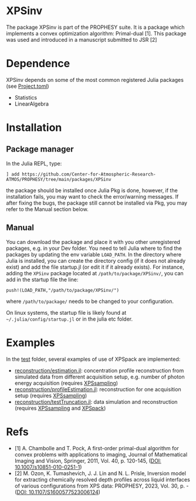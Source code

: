 # XPSinv

The package XPSinv is part of the PROPHESY suite. It is a package which implements a convex optimization algorithm: Primal-dual [1]. 
This package was used and introduced in a manuscript submitted to JSR [2]

# Dependence

XPSinv depends on some of the most common registered Julia packages (see [Project.toml](Project.toml))

 - Statistics
 - LinearAlgebra


# Installation

## Package manager

In the Julia REPL, type:

```
] add https://github.com/Center-for-Atmospheric-Research-ATMOS/PROPHESY/tree/main/packages/XPSinv
```

the package should be installed once Julia Pkg is done, however, if the installation fails, you may want to check the error/warning messages. If after fixing the bugs, the package still cannot be installed via Pkg, you may refer to the Manual section below.

## Manual

You can download the package and place it with you other unregistered packages, e.g. in your Dev folder.
You need to tell Julia where to find the packages by updating the env variable `LOAD_PATH`. In the directory where Julia is installed, you can create the directory config (if it does not already exist) and add the file startup.jl (or edit it if it already exists). For instance, adding the `XPSinv` package located at `/path/to/package/XPSinv/`, you can add in the startup file the line:

`push!(LOAD_PATH,"/path/to/package/XPSinv/")`

where `/path/to/package/` needs to be changed to your configuration.


On linux systems, the startup file is likely found at `~/.julia/config/startup.jl` or in the julia etc folder.



# Examples

In the [test](../../test/) folder, several examples of use of XPSpack are implemented:

 - [reconstruction/estimation.jl](../../test/reconstruction/estimation.jl): concentration profile reconstruction from simulated data from different acquisition setup, e.g. number of photon energy acquisition (requires [XPSsampling](../XPSsampling/))
 - [reconstruction/profileEstimation.jl](../../test/reconstruction/profileEstimation.jl): reconstruction for one acquisition setup (requires [XPSsampling](../XPSsampling/))
 - [reconstruction/testTruncation.jl](../../test/reconstruction/testTruncation.jl): data simulation and reconstruction (requires [XPSsampling](../XPSsampling/) and [XPSpack](../XPSpack/))


# Refs

- [1] A. Chambolle and T. Pock, A first-order primal-dual algorithm for convex problems with applications to imaging, Journal of Mathematical Imaging and Vision, Springer, 2011, Vol. 40, p. 120-145, ([DOI: 10.1007/s10851-010-0251-1](https://www.doi.org/10.1007/s10851-010-0251-1))
- [2] M. Ozon, K. Tumashevich, J. J. Lin and N. L. Prisle,  Inversion model for extracting chemically resolved depth profiles across liquid interfaces of various configurations from XPS data: PROPHESY, 2023, Vol. 30, p. - ([DOI: 10.1107/S1600577523006124](https://www.doi.org/10.1107/S1600577523006124))
